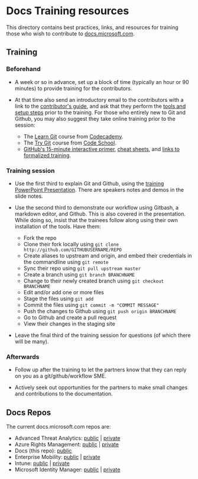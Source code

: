 # Docs Training resources

This directory contains best practices, links, and resources for training those who wish to contribute to [docs.microsoft.com](https://docs.microsoft.com).

## Training 

### Beforehand

* A week or so in advance, set up a block of time (typically an hour or 90 minutes) to provide training for the contributors.

* At that time also send an introductory email to the contributors with a link to the [contributor's guide](../contributors-guide-internal.md), and ask that they perform the [tools and setup steps](../tools-setup.md) prior to the training. For those who entirely new to Git and Github, you may also suggest they take online training prior to the session:
   * The [Learn Git](https://www.codecademy.com/learn/learn-git) course from [Codecademy](https://www.codecademy.com).
   * The [Try Git](https://www.codeschool.com/courses/try-git) course from [Code School](https://www.codeschool.com).
   * [GitHub's 15-minute interactive primer](https://try.github.io/), [cheat sheets](https://training.github.com/kit/), and [links to formalized training](https://services.github.com/).

### Training session

* Use the first third to explain Git and Github, using the [training PowerPoint Presentation](./git-github-workflow-training.pptx). There are speakers notes and demos in the slide notes.

* Use the second third to demonstrate our workflow using Gitbash, a markdown editor, and Github. This is also covered in the presentation. While doing so, insist that the trainees follow along using their own installation of the tools. Have them:
   * Fork the repo
   * Clone their fork locally using `git clone http://github.com/GITHUBUSERNAME/REPO`
   * Create aliases to upstream and origin, and embed their credentials in the commandline using `git remote`
   * Sync their repo using `git pull upstream master`
   * Create a branch using `git branch BRANCHNAME` 
   * Change to their newly created branch using `git checkout BRANCHNAME`
   * Edit and/or add one or more files
   * Stage the files using `git add`
   * Commit the files using `git commit -m "COMMIT MESSAGE"`
   * Push the changes to Github using `git push origin BRANCHNAME`
   * Go to Github and create a pull request
   * View their changes in the staging site

* Leave the final third of the training session for questions (of which there will be many).

### Afterwards

* Follow up after the training to let the partners know that they can reply on you as a git/github/workflow SME.

* Actively seek out opportunities for the partners to make small changes and contributions to the documentation.

## Docs Repos

The current docs.microsoft.com repos are:

* Advanced Threat Analytics: [public](https://github.com/Microsoft/ATAdocs) | [private](https://github.com/Microsoft/ATAdocs-pr)
* Azure Rights Management: [public](https://github.com/Microsoft/Azure-RMSDocs) | [private](https://github.com/Microsoft/Azure-RMSDocs-pr)
* Docs (this repo): [public](https://github.com/Microsoft/Docs)
* Enterprise Mobility: [public](https://github.com/Microsoft/EMDocs) | [private](https://github.com/Microsoft/EMDocs-pr)
* Intune: [public](https://github.com/Microsoft/IntuneDocs) | [private](https://github.com/Microsoft/IntuneDocs-pr)
* Microsoft Identity Manager: [public](https://github.com/Microsoft/MIMDocs) | [private](https://github.com/Microsoft/MIMDocs-pr)
